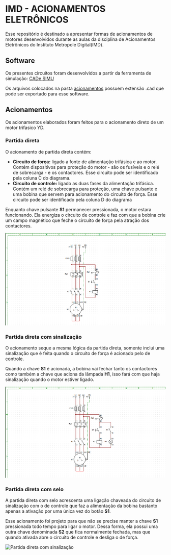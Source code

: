 # IMD - ACIONAMENTOS ELETRÔNICOS

Esse repositório é destinado a apresentar formas de acionamentos de motores desenvolvidos durante as aulas da disciplina de Acionamentos Eletrônicos do Instituto Metropole Digital(IMD).

## Software

Os presentes circuitos foram desenvolvidos a partir da ferramenta de simulação: 
[CADe SIMU](https://www.cadesimu.net/)

Os arquivos colocados na pasta [acionamentos](./acionamentos) possuem extensão .cad que pode ser exportado para esse software.

## Acionamentos

Os acionamentos elaborados foram feitos para o acionamento direto de um motor trifasico YD.

### Partida direta

O acionamento de partida direta contém:
- **Circuito de força:** ligado a fonte de alimentação trifásica e ao motor. Contém dispositivos para proteção do motor - são os fusíveis e o relé de sobrecarga - e os contactores. Esse circuito pode ser identificado pela coluna C do diagrama.
- **Circuito de controle:** ligado as duas fases da alimentação trifásica. Contém um relé de sobrecarga para proteção, uma chave pulsante e uma bobina que servem para acionamento do circuito de força. Esse circuito pode ser identificado pela coluna D do diagrama

Enquanto chave pulsante **S1** permanecer pressionada, o motor estara funcionando. Ela energiza o circuito de controle e faz com que a bobina crie um campo magnético que feche o circuito de força pela atração dos contactores.

![Partida direta](./img/Partida_direta.png)

### Partida direta com sinalização

O acionamento seque a mesma lógica da partida direta, somente inclui uma sinalização que é feita quando o circuito de força é acionado pelo de controle.

Quando a chave **S1** é acionada, a bobina vai fechar tanto os contactores como também a chave que aciona da lâmpada **H1**, isso fará com que haja sinalização quando o motor estiver ligado.

![Partida direta com sinalização](./img/Partida_direta_com_sinalização.png)

### Partida direta com selo

A partida direta com selo acrescenta uma ligação chaveada do circuito de sinalização com o de controle que faz a alimentação da bobina bastanto apenas a ativação por uma única vez do botão **S1**.

Esse acionamento foi projeto para que não se precise manter a chave **S1** pressionada todo tempo para ligar o motor. Dessa forma, ela possui uma outra chave denominada **S2** que fica normalmente fechada, mas que quando ativada abre o circuito de controle e desliga o de força.

![Partida direta com sinalização](./img/Partida_direta_com_selo_elétrico.png)
